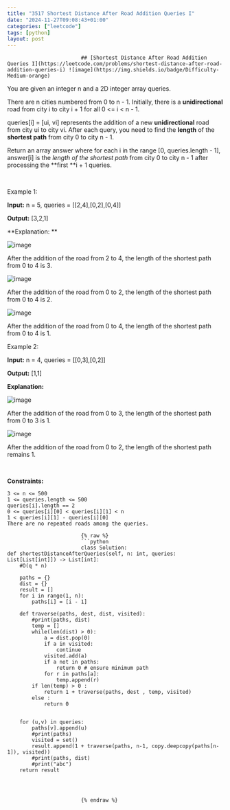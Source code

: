 ```yaml
---
title: "3517 Shortest Distance After Road Addition Queries I"
date: "2024-11-27T09:08:43+01:00"
categories: ["leetcode"]
tags: [python]
layout: post
---
```



                            ## [Shortest Distance After Road Addition Queries I](https://leetcode.com/problems/shortest-distance-after-road-addition-queries-i) ![image](https://img.shields.io/badge/Difficulty-Medium-orange)

You are given an integer n and a 2D integer array queries.

There are n cities numbered from 0 to n - 1. Initially, there is a **unidirectional** road from city i to city i + 1 for all 0 <= i < n - 1.

queries[i] = [ui, vi] represents the addition of a new **unidirectional** road from city ui to city vi. After each query, you need to find the **length** of the **shortest path** from city 0 to city n - 1.

Return an array answer where for each i in the range [0, queries.length - 1], answer[i] is the *length of the shortest path* from city 0 to city n - 1 after processing the **first **i + 1 queries.

 

Example 1:

**Input:** n = 5, queries = [[2,4],[0,2],[0,4]]

**Output:** [3,2,1]

**Explanation: **

![image](https://assets.leetcode.com/uploads/2024/06/28/image8.jpg)

After the addition of the road from 2 to 4, the length of the shortest path from 0 to 4 is 3.

![image](https://assets.leetcode.com/uploads/2024/06/28/image9.jpg)

After the addition of the road from 0 to 2, the length of the shortest path from 0 to 4 is 2.

![image](https://assets.leetcode.com/uploads/2024/06/28/image10.jpg)

After the addition of the road from 0 to 4, the length of the shortest path from 0 to 4 is 1.

Example 2:

**Input:** n = 4, queries = [[0,3],[0,2]]

**Output:** [1,1]

**Explanation:**

![image](https://assets.leetcode.com/uploads/2024/06/28/image11.jpg)

After the addition of the road from 0 to 3, the length of the shortest path from 0 to 3 is 1.

![image](https://assets.leetcode.com/uploads/2024/06/28/image12.jpg)

After the addition of the road from 0 to 2, the length of the shortest path remains 1.

 

**Constraints:**

	3 <= n <= 500
	1 <= queries.length <= 500
	queries[i].length == 2
	0 <= queries[i][0] < queries[i][1] < n
	1 < queries[i][1] - queries[i][0]
	There are no repeated roads among the queries.

                            {% raw %}
                            ```python
                            class Solution:
    def shortestDistanceAfterQueries(self, n: int, queries: List[List[int]]) -> List[int]:
        #O(q * n)

        paths = {}
        dist = {}
        result = []
        for i in range(1, n):
            paths[i] = [i - 1]

        def traverse(paths, dest, dist, visited):
            #print(paths, dist)
            temp = []
            while(len(dist) > 0):
                a = dist.pop(0)
                if a in visited:
                    continue
                visited.add(a)
                if a not in paths:
                    return 0 # ensure minimum path
                for r in paths[a]:
                    temp.append(r)
            if len(temp) > 0 :
                return 1 + traverse(paths, dest , temp, visited)
            else :
                return 0


        for (u,v) in queries:
            paths[v].append(u)
            #print(paths)
            visited = set()
            result.append(1 + traverse(paths, n-1, copy.deepcopy(paths[n-1]), visited))
            #print(paths, dist)
            #print("abc")
        return result



        
                            {% endraw %}
                            